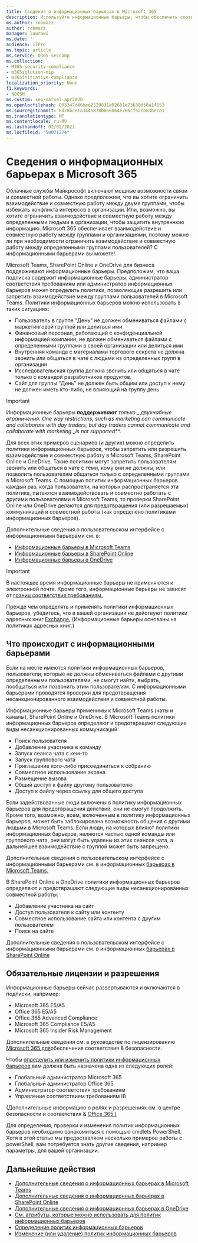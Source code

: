 ```yaml
---
title: Сведения о информационных барьерах в Microsoft 365
description: Используйте информационные барьеры, чтобы обеспечить соответствие коммуникации требованиям с помощью Microsoft Teams в вашей организации.
ms.author: robmazz
author: robmazz
manager: laurawi
ms.date: ''
audience: ITPro
ms.topic: article
ms.service: O365-seccomp
ms.collection:
- M365-security-compliance
- m365solution-mip
- m365initiative-compliance
localization_priority: None
f1.keywords:
- NOCSH
ms.custom: seo-marvel-apr2020
ms.openlocfilehash: 003347d46bed2529831a92681e73630d58a1f653
ms.sourcegitcommit: 8d28bce1a3445878b066864e766cf52cb83becd1
ms.translationtype: MT
ms.contentlocale: ru-RU
ms.lasthandoff: 02/02/2021
ms.locfileid: "50071274"
---
```

# <a name="learn-about-information-barriers-in-microsoft-365"></a>Сведения о информационных барьерах в Microsoft 365

Облачные службы Майкрософт включают мощные возможности связи и совместной работы. Однако предположим, что вы хотите ограничить взаимодействие и совместную работу между двумя группами, чтобы избежать конфликта интересов в организации. Или, возможно, вы хотите ограничить взаимодействие и совместную работу между определенными людьми в организации, чтобы защитить внутреннюю информацию. Microsoft 365 обеспечивает взаимодействие и совместную работу между группами и организациями, поэтому можно ли при необходимости ограничить взаимодействие и совместную работу между определенными группами пользователей? С информационными барьерами вы можете!

Microsoft Teams, SharePoint Online и OneDrive для бизнеса поддерживают информационные барьеры. Предположим, [](#required-licenses-and-permissions) что ваша подписка содержит информационные барьеры, администратор соответствия требованиям или администратор информационных барьеров может определить политики, позволяющие разрешить или запретить взаимодействие между группами пользователей в Microsoft Teams. Политики информационных барьеров можно использовать в таких ситуациях:

- Пользователь в группе "День" не должен обмениваться файлами с маркетинговой группой или делиться ими
- Финансовый персонал, работающий с конфиденциальной информацией компании, не должен обмениваться файлами с определенными группами в своей организации или делиться ими
- Внутренняя команда с материалами торгового секрета не должна звонить или общаться в чате с людьми из определенных групп в организации
- Исследовательская группа должна звонить или общаться в чате только с командой разработчиков продуктов.
- Сайт для группы "День" не должен быть общим или доступ к нему не должен иметь кто-либо, не влияющий на группу день

> [!IMPORTANT]
> Информационные барьеры ***поддерживают** только _ двухнабные ограничения. One way restrictions, such as marketing can communicate and collaborate with day traders, but day traders cannot communicate and collaborate with marketing _*_is not supported_**.

Для всех этих примеров сценариев (и других) можно определить политики информационных барьеров, чтобы запретить или разрешить взаимодействие и совместную работу в Microsoft Teams, SharePoint Online и OneDrive. Такие политики могут запретить пользователям звонить или общаться в чате с теми, кому они не должны, или позволить пользователям общаться только с определенными группами в Microsoft Teams. С помощью политик информационных барьеров каждый раз, когда пользователи, на которых распространяется эта политика, пытаются взаимодействовать и совместно работать с другими пользователями в Microsoft Teams, то проверки SharePoint Online или OneDrive делаются для предотвращения (или разрешаемых) коммуникаций и совместной работы (как определено политиками информационных барьеров).

Дополнительные сведения о пользовательском интерфейсе с информационными барьерами см. в:

- [Информационные барьеры в Microsoft Teams](/MicrosoftTeams/information-barriers-in-teams)
- [Информационные барьеры в SharePoint Online](/sharepoint/information-barriers)
- [Информационные барьеры в OneDrive](/onedrive/information-barriers)

> [!IMPORTANT]
> В настоящее время информационные барьеры не применяются к электронной почте. Кроме того, информационные барьеры не зависят от [границ соответствия требованиям.](set-up-compliance-boundaries.md)<p> Прежде чем определять и применять политики информационных барьеров, убедитесь, что в вашей организации не действуют политики адресных книг [Exchange.](https://docs.microsoft.com/exchange/address-books/address-book-policies/address-book-policies) (Информационные барьеры основаны на политиках адресных книг.)

## <a name="what-happens-with-information-barriers"></a>Что происходит с информационными барьерами

Если на месте имеются политики информационных барьеров, пользователи, которые не должны обмениваться файлами с другими определенными пользователями, не смогут найти, выбрать, пообщаться или позвонить этим пользователям. С информационными барьерами проводятся проверки для предотвращения несанкционированного взаимодействия и совместной работы. 

Информационные барьеры применимы к Microsoft Teams (чаты и каналы), SharePoint Online и OneDrive. В Microsoft Teams политики информационных барьеров определяют и предотвращают следующие виды несанкционированных коммуникаций:

- Поиск пользователя
- Добавление участника в команду
- Запуск сеанса чата с кем-то
- Запуск группового чата
- Приглашение кого-либо присоединиться к собранию
- Совместное использование экрана
- Размещение вызова
- Общий доступ к файлу другому пользователю
- Доступ к файлу через ссылку для общего доступа

Если задействованные люди включены в политику информационных барьеров для предотвращения действий, они не смогут продолжить. Кроме того, возможно, всем, включенным в политику информационных барьеров, может быть заблокирована возможность общения с другими людьми в Microsoft Teams. Если люди, на которых влияют политики информационных барьеров, являются частью одной команды или группового чата, они могут быть удалены из этих сеансов чата, а дальнейшее взаимодействие с группой может быть запрещено.

Дополнительные сведения о пользовательском интерфейсе с информационными барьерами см. в информационных [барьерах в Microsoft Teams.](/MicrosoftTeams/information-barriers-in-teams)

В SharePoint Online и OneDrive политики информационных барьеров определяют и предотвращают следующие виды несанкционированных совместной работы:

- Добавление участника на сайт
- Доступ пользователя к сайту или контенту
- Совместное использование сайта или контента с другим пользователем
- Поиск на сайте

Дополнительные сведения о пользовательском интерфейсе с информационными барьерами см. в информационных [барьерах в SharePoint Online](/sharepoint/information-barriers)

## <a name="required-licenses-and-permissions"></a>Обязательные лицензии и разрешения

Информационные барьеры сейчас развертываются и включаются в подписки, например:

- Microsoft 365 E5/A5
- Office 365 E5/A5
- Office 365 Advanced Compliance
- Microsoft 365 Compliance E5/A5
- Microsoft 365 Insider Risk Management

Дополнительные сведения см. в руководстве по лицензированию [Microsoft 365 для](https://docs.microsoft.com/office365/servicedescriptions/microsoft-365-service-descriptions/microsoft-365-tenantlevel-services-licensing-guidance/microsoft-365-security-compliance-licensing-guidance#information-protection)обеспечения соответствия & безопасности.

Чтобы [определить или изменить политики информационных барьеров,](information-barriers-policies.md)вам должна быть назначена одна из следующих ролей:

- Глобальный администратор Microsoft 365
- Глобальный администратор Office 365
- Администратор соответствия требованиям
- Управление соответствием требованиям IB

(Дополнительные информацию о ролях и разрешениях см. в центре безопасности и соответствия & [Office 365.)](../security/office-365-security/permissions-in-the-security-and-compliance-center.md)

Для определения, проверки и изменения политик информационных барьеров необходимо ознакомиться с помощью cmdlets PowerShell. Хотя в этой статье мы предоставляем несколько примеров [](information-barriers-policies.md)работы с powerShell, вам потребуется знать другие сведения, например параметры, для вашей организации.

## <a name="next-steps"></a>Дальнейшие действия

- [Дополнительные сведения о информационных барьерах в Microsoft Teams](/MicrosoftTeams/information-barriers-in-teams)
- [Дополнительные сведения о информационных барьерах в SharePoint Online](/sharepoint/information-barriers)
- [Дополнительные сведения о информационных барьерах в OneDrive](/onedrive/information-barriers)
- [См. атрибуты, которые можно использовать для политик информационных барьеров](information-barriers-attributes.md)
- [Определение политик информационных барьеров](information-barriers-policies.md)
- [Изменение (или удаление) политик информационных барьеров](information-barriers-edit-segments-policies.md)